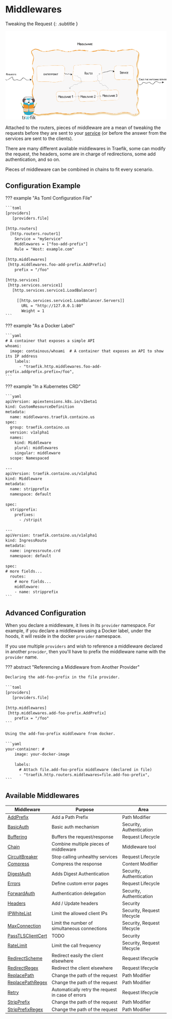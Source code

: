 # Middlewares

Tweaking the Request
{: .subtitle }

![Overview](../assets/img/middleware/overview.png)

Attached to the routers, pieces of middleware are a mean of tweaking the requests before they are sent to your [service](../routing/services/index.md) (or before the answer from the services are sent to the clients).

There are many different available middlewares in Traefik, some can modify the request, the headers, some are in charge of redirections, some add authentication, and so on.

Pieces of middleware can be combined in chains to fit every scenario.

## Configuration Example

??? example "As Toml Configuration File"

    ```toml
    [providers]
       [providers.file]

    [http.routers]
      [http.routers.router1]
        Service = "myService"
        Middlewares = ["foo-add-prefix"]
        Rule = "Host: example.com"

    [http.middlewares]
     [http.middlewares.foo-add-prefix.AddPrefix]
        prefix = "/foo"

    [http.services]
     [http.services.service1]
       [http.services.service1.LoadBalancer]

         [[http.services.service1.LoadBalancer.Servers]]
           URL = "http://127.0.0.1:80"
           Weight = 1
    ```

??? example "As a Docker Label"

    ```yaml
    # A container that exposes a simple API
    whoami:
      image: containous/whoami  # A container that exposes an API to show its IP address
        labels:
          - "traefik.http.middlewares.foo-add-prefix.addprefix.prefix=/foo",
    ```

??? example "In a Kubernetes CRD"

    ```yaml
    apiVersion: apiextensions.k8s.io/v1beta1
    kind: CustomResourceDefinition
    metadata:
      name: middlewares.traefik.containo.us
    spec:
      group: traefik.containo.us
      version: v1alpha1
      names:
        kind: Middleware
        plural: middlewares
        singular: middleware
      scope: Namespaced

    ---
    apiVersion: traefik.containo.us/v1alpha1
    kind: Middleware
    metadata:
      name: stripprefix
      namespace: default

    spec:
      stripprefix:
        prefixes:
          - /stripit

    ---
    apiVersion: traefik.containo.us/v1alpha1
    kind: IngressRoute
    metadata:
      name: ingressroute.crd
      namespace: default

    spec:
    # more fields...
      routes:
        # more fields...
        middleware:
        - name: stripprefix
    ```

## Advanced Configuration

When you declare a middleware, it lives in its `provider` namespace.
For example, if you declare a middleware using a Docker label, under the hoods, it will reside in the docker `provider` namespace.

If you use multiple `providers` and wish to reference a middleware declared in another `provider`, then you'll have to prefix the middleware name with the `provider` name.

??? abstract "Referencing a Middleware from Another Provider"

    Declaring the add-foo-prefix in the file provider.

    ```toml
    [providers]
       [providers.file]

    [http.middlewares]
     [http.middlewares.add-foo-prefix.AddPrefix]
        prefix = "/foo"
    ```

    Using the add-foo-prefix middleware from docker.

    ```yaml
    your-container: #
        image: your-docker-image

        labels:
          # Attach file.add-foo-prefix middleware (declared in file)
          - "traefik.http.routers.middlewares=file.add-foo-prefix",
    ```

## Available Middlewares

| Middleware                                | Purpose                                           | Area                        |
|-------------------------------------------|---------------------------------------------------|-----------------------------|
| [AddPrefix](addprefix.md)                 | Add a Path Prefix                                 | Path Modifier               |
| [BasicAuth](basicauth.md)                 | Basic auth mechanism                              | Security, Authentication    |
| [Buffering](buffering.md)                 | Buffers the request/response                      | Request Lifecycle           |
| [Chain](chain.md)                         | Combine multiple pieces of middleware             | Middleware tool             |
| [CircuitBreaker](circuitbreaker.md)       | Stop calling unhealthy services                   | Request Lifecycle           |
| [Compress](circuitbreaker.md)             | Compress the response                             | Content Modifier            |
| [DigestAuth](digestauth.md)               | Adds Digest Authentication                        | Security, Authentication    |
| [Errors](errorpages.md)                   | Define custom error pages                         | Request Lifecycle           |
| [ForwardAuth](forwardauth.md)             | Authentication delegation                         | Security, Authentication    |
| [Headers](headers.md)                     | Add / Update headers                              | Security                    |
| [IPWhiteList](ipwhitelist.md)             | Limit the allowed client IPs                      | Security, Request lifecycle |
| [MaxConnection](maxconnection.md)         | Limit the number of simultaneous connections      | Security, Request lifecycle |
| [PassTLSClientCert](passtlsclientcert.md) | TODO                                              | Security                    |
| [RateLimit](ratelimit.md)                 | Limit the call frequency                          | Security, Request lifecycle |
| [RedirectScheme](redirectscheme.md)       | Redirect easily the client elsewhere              | Request lifecycle           |
| [RedirectRegex](redirectregex.md)         | Redirect the client elsewhere                     | Request lifecycle           |
| [ReplacePath](replacepath.md)             | Change the path of the request                    | Path Modifier               |
| [ReplacePathRegex](replacepathregex.md)   | Change the path of the request                    | Path Modifier               |
| [Retry](retry.md)                         | Automatically retry the request in case of errors | Request lifecycle           |
| [StripPrefix](stripprefix.md)             | Change the path of the request                    | Path Modifier               |
| [StripPrefixRegex](stripprefixregex.md)   | Change the path of the request                    | Path Modifier               |
